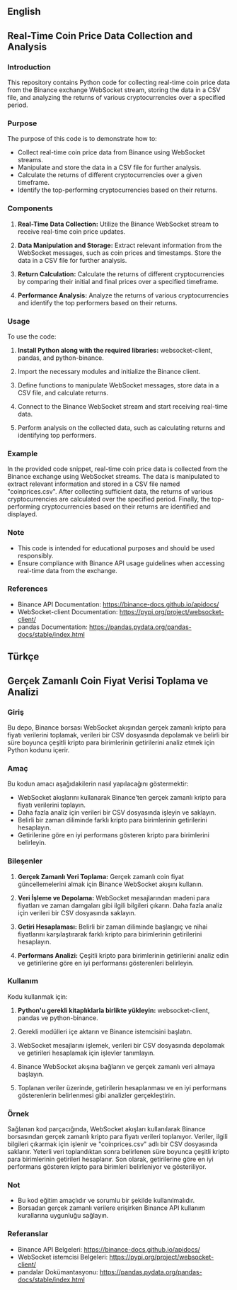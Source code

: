 ## English
## Real-Time Coin Price Data Collection and Analysis

### Introduction

This repository contains Python code for collecting real-time coin price data from the Binance exchange WebSocket stream, storing the data in a CSV file, and analyzing the returns of various cryptocurrencies over a specified period.

### Purpose

The purpose of this code is to demonstrate how to:

- Collect real-time coin price data from Binance using WebSocket streams.
- Manipulate and store the data in a CSV file for further analysis.
- Calculate the returns of different cryptocurrencies over a given timeframe.
- Identify the top-performing cryptocurrencies based on their returns.

### Components

1. **Real-Time Data Collection:** Utilize the Binance WebSocket stream to receive real-time coin price updates.

2. **Data Manipulation and Storage:** Extract relevant information from the WebSocket messages, such as coin prices and timestamps. Store the data in a CSV file for further analysis.

3. **Return Calculation:** Calculate the returns of different cryptocurrencies by comparing their initial and final prices over a specified timeframe.

4. **Performance Analysis:** Analyze the returns of various cryptocurrencies and identify the top performers based on their returns.

### Usage

To use the code:

1. **Install Python along with the required libraries:** websocket-client, pandas, and python-binance.

2. Import the necessary modules and initialize the Binance client.

3. Define functions to manipulate WebSocket messages, store data in a CSV file, and calculate returns.

4. Connect to the Binance WebSocket stream and start receiving real-time data.

5. Perform analysis on the collected data, such as calculating returns and identifying top performers.

### Example

In the provided code snippet, real-time coin price data is collected from the Binance exchange using WebSocket streams. The data is manipulated to extract relevant information and stored in a CSV file named "coinprices.csv". After collecting sufficient data, the returns of various cryptocurrencies are calculated over the specified period. Finally, the top-performing cryptocurrencies based on their returns are identified and displayed.

### Note

- This code is intended for educational purposes and should be used responsibly.
- Ensure compliance with Binance API usage guidelines when accessing real-time data from the exchange.

### References

- Binance API Documentation: https://binance-docs.github.io/apidocs/
- WebSocket-client Documentation: https://pypi.org/project/websocket-client/
- pandas Documentation: https://pandas.pydata.org/pandas-docs/stable/index.html

## Türkçe
## Gerçek Zamanlı Coin Fiyat Verisi Toplama ve Analizi

### Giriş

Bu depo, Binance borsası WebSocket akışından gerçek zamanlı kripto para fiyatı verilerini toplamak, verileri bir CSV dosyasında depolamak ve belirli bir süre boyunca çeşitli kripto para birimlerinin getirilerini analiz etmek için Python kodunu içerir.

### Amaç

Bu kodun amacı aşağıdakilerin nasıl yapılacağını göstermektir:

- WebSocket akışlarını kullanarak Binance'ten gerçek zamanlı kripto para fiyatı verilerini toplayın.
- Daha fazla analiz için verileri bir CSV dosyasında işleyin ve saklayın.
- Belirli bir zaman diliminde farklı kripto para birimlerinin getirilerini hesaplayın.
- Getirilerine göre en iyi performans gösteren kripto para birimlerini belirleyin.

### Bileşenler

1. **Gerçek Zamanlı Veri Toplama:** Gerçek zamanlı coin fiyat güncellemelerini almak için Binance WebSocket akışını kullanın.

2. **Veri İşleme ve Depolama:** WebSocket mesajlarından madeni para fiyatları ve zaman damgaları gibi ilgili bilgileri çıkarın. Daha fazla analiz için verileri bir CSV dosyasında saklayın.

3. **Getiri Hesaplaması:** Belirli bir zaman diliminde başlangıç ​​ve nihai fiyatlarını karşılaştırarak farklı kripto para birimlerinin getirilerini hesaplayın.

4. **Performans Analizi:** Çeşitli kripto para birimlerinin getirilerini analiz edin ve getirilerine göre en iyi performansı gösterenleri belirleyin.

### Kullanım

Kodu kullanmak için:

1. **Python'u gerekli kitaplıklarla birlikte yükleyin:** websocket-client, pandas ve python-binance.

2. Gerekli modülleri içe aktarın ve Binance istemcisini başlatın.

3. WebSocket mesajlarını işlemek, verileri bir CSV dosyasında depolamak ve getirileri hesaplamak için işlevler tanımlayın.

4. Binance WebSocket akışına bağlanın ve gerçek zamanlı veri almaya başlayın.

5. Toplanan veriler üzerinde, getirilerin hesaplanması ve en iyi performans gösterenlerin belirlenmesi gibi analizler gerçekleştirin.

### Örnek

Sağlanan kod parçacığında, WebSocket akışları kullanılarak Binance borsasından gerçek zamanlı kripto para fiyatı verileri toplanıyor. Veriler, ilgili bilgileri çıkarmak için işlenir ve "coinprices.csv" adlı bir CSV dosyasında saklanır. Yeterli veri toplandıktan sonra belirlenen süre boyunca çeşitli kripto para birimlerinin getirileri hesaplanır. Son olarak, getirilerine göre en iyi performans gösteren kripto para birimleri belirleniyor ve gösteriliyor.

### Not

- Bu kod eğitim amaçlıdır ve sorumlu bir şekilde kullanılmalıdır.
- Borsadan gerçek zamanlı verilere erişirken Binance API kullanım kurallarına uygunluğu sağlayın.

### Referanslar

- Binance API Belgeleri: https://binance-docs.github.io/apidocs/
- WebSocket istemcisi Belgeleri: https://pypi.org/project/websocket-client/
- pandalar Dokümantasyonu: https://pandas.pydata.org/pandas-docs/stable/index.html
